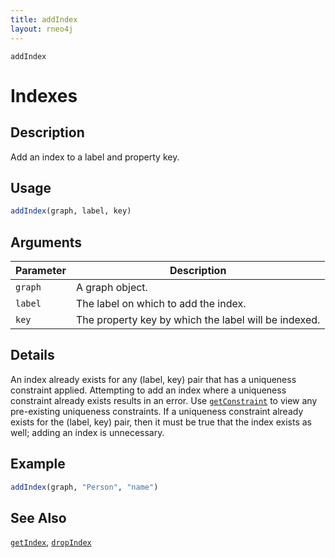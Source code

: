 ```yaml
---
title: addIndex
layout: rneo4j
---
```


`addIndex`

# Indexes

## Description
Add an index to a label and property key.

## Usage
```r
addIndex(graph, label, key)
```

## Arguments
| Parameter | Description |
| --------- | ----------- |
| `graph`   | A graph object. |
| `label`   | The label on which to add the index. |
| `key`     | The property key by which the label will be indexed. |

## Details
An index already exists for any (label, key) pair that has a uniqueness constraint applied. Attempting to add an index where a uniqueness constraint already exists results in an error. Use [`getConstraint`](get-constraint.html) to view any pre-existing uniqueness constraints. If a uniqueness constraint already exists for the (label, key) pair, then it must be true that the index exists as well; adding an index is unnecessary.

## Example
```r
addIndex(graph, "Person", "name")
```

## See Also
[`getIndex`](get-index.html), [`dropIndex`](drop-index.html)